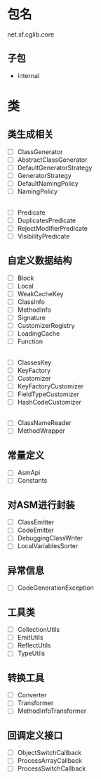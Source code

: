 # 包名
net.sf.cglib.core
## 子包
- internal


# 类 
##  类生成相关
- [ ] ClassGenerator
- [ ] AbstractClassGenerator
- [ ] DefaultGeneratorStrategy
- [ ] GeneratorStrategy
- [ ] DefaultNamingPolicy
- [ ] NamingPolicy
## 
- [ ] Predicate
- [ ] DuplicatesPredicate
- [ ] RejectModifierPredicate
- [ ] VisibilityPredicate
##   自定义数据结构
- [ ] Block
- [ ] Local
- [ ] WeakCacheKey
- [ ] ClassInfo
- [ ] MethodInfo
- [ ] Signature
- [ ] CustomizerRegistry
- [ ] LoadingCache
- [ ] Function
##   
- [ ] ClassesKey
- [ ] KeyFactory
- [ ] Customizer
- [ ] KeyFactoryCustomizer
- [ ] FieldTypeCustomizer
- [ ] HashCodeCustomizer
## 
- [ ] ClassNameReader
- [ ] MethodWrapper
## 常量定义
- [ ] AsmApi
- [ ] Constants
## 对ASM进行封装
- [ ] ClassEmitter
- [ ] CodeEmitter
- [ ] DebuggingClassWriter
- [ ] LocalVariablesSorter
## 异常信息
- [ ] CodeGenerationException
## 工具类
- [ ] CollectionUtils
- [ ] EmitUtils
- [ ] ReflectUtils
- [ ] TypeUtils
## 转换工具
- [ ] Converter
- [ ] Transformer
- [ ] MethodInfoTransformer
## 回调定义接口
- [ ] ObjectSwitchCallback
- [ ] ProcessArrayCallback
- [ ] ProcessSwitchCallback
